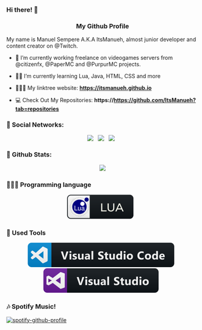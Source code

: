 ### Hi there! 👋
<h3 align="center">My Github Profile</h3>

My name is Manuel Sempere A.K.A ItsManueh, almost junior developer and content creator on @Twitch.

- 🔭 I’m currently working freelance on videogames servers from @citizenfx, @PaperMC and @PurpurMC projects.

- 👦🏽 I’m currently learning Lua, Java, HTML, CSS and more

- 👨🏽‍💻 My linktree website: **https://itsmanueh.github.io**

- 💻 Check Out My Repositories: **https://https://github.com/ItsManueh?tab=repositories**


### 📳 Social Networks:
<p align='center'>
<a href="https://www.twitch.tv/ItsManueh_"><img height="70" src="https://cdn3.iconfinder.com/data/icons/popular-services-brands-vol-2/512/twitch-512.png"></a>&nbsp;&nbsp;   
<a href="https://twitter.com/IlloManueh_"><img height="70" src="https://cdn4.iconfinder.com/data/icons/social-media-icons-the-circle-set/48/twitter_circle-512.png"></a>&nbsp;&nbsp;
<a href="https://instagram.com/itsmanueh"><img height="70" src="https://cdn4.iconfinder.com/data/icons/social-messaging-ui-color-shapes-2-free/128/social-instagram-new-circle-256.png"></a>&nbsp;&nbsp;
</p>
 
### 🤖 Github Stats:

<div align="center">
        <a href="https://www.paypal.com/donate/?hosted_button_id=STKUZCNDTBD5N"><img width="45%" src="https://github-readme-stats.vercel.app/api?username=itsmanueh&layout=compact&theme=react&hide_border=true&show_icons=true"/></a>
 </div>
 
### 👨🏻‍💻 Programming language
<p align="center">
      <img src="https://github.com/YisusOnDev/YisusOnDev/blob/8659315da5ae39e2635e7d2c1e2a6317163e3c72/lua.svg"/>
</a>&nbsp;&nbsp;

### 💾 Used Tools

<p align="center">
      <a href="https://code.visualstudio.com"><img src="https://github.com/MikeCodesDotNET/ColoredBadges/blob/master/svg/dev/tools/visualstudio_code.svg"/></a>&nbsp;&nbsp;
      <a href="https://visualstudio.microsoft.com"><img src="https://github.com/MikeCodesDotNET/ColoredBadges/blob/master/svg/dev/tools/visualstudio.svg"/></a>&nbsp;&nbsp;
   </p>


### 🎶 Spotify Music!
[![spotify-github-profile](https://spotify-github-profile.vercel.app/api/view?uid=facinglife&cover_image=true&theme=novatorem)](https://spotify-github-profile.vercel.app/api/view?uid=facinglife&redirect=true)
